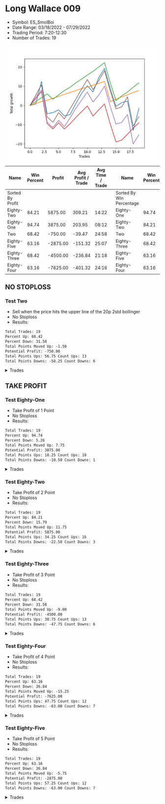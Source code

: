 # Long Wallace 009 
- Symbol: ES_SmolBoi
- Date Range: 03/18/2022 - 07/29/2022
- Trading Period: 7:20-12:30
- Number of Trades: 19

![Plot](LongWallace009ES_SmolBoi.png)

| Name | Win Percent | Profit | Avg Profit / Trade | Avg Time / Trade |      | Name | Win Percent | Profit | Avg Profit / Trade | Avg Time / Trade |
| ---- | ----------- | ------ | ------------------ | ---------------- | ---- | ---- | ----------- | ------ | ------------------ | ---------------- |
| Sorted By <br> Profit | | | | | | Sorted By <br> Win Percentage ||||
| Eighty-Two | 84.21 | 5875.00 | 309.21 | 14:22 |     | Eighty-One | 94.74 | 3875.00 | 203.95 | 08:12 |
| Eighty-One | 94.74 | 3875.00 | 203.95 | 08:12 |     | Eighty-Two | 84.21 | 5875.00 | 309.21 | 14:22 |
| Two | 68.42 | -750.00 | -39.47 | 24:58 |     | Two | 68.42 | -750.00 | -39.47 | 24:58 |
| Eighty-Five | 63.16 | -2875.00 | -151.32 | 25:07 |     | Eighty-Three | 68.42 | -4500.00 | -236.84 | 21:18 |
| Eighty-Three | 68.42 | -4500.00 | -236.84 | 21:18 |     | Eighty-Five | 63.16 | -2875.00 | -151.32 | 25:07 |
| Eighty-Four | 63.16 | -7625.00 | -401.32 | 24:16 |     | Eighty-Four | 63.16 | -7625.00 | -401.32 | 24:16 |

## NO STOPLOSS

### Test Two
* Sell when the price hits the upper line of the 20p 2std bollinger
* No Stoploss
* Results:
```
Total Trades: 19
Percent Up: 68.42
Percent Down: 31.58
Total Points Moved Up: -1.50
Potential Profit: -750.00
Total Points Ups: 56.75 Count Ups: 13
Total Points Downs: -58.25 Count Downs: 6
```

<details><summary>Trades</summary>

<code>In: 2022-03-23 09:47:00		Out: 2022-03-23 10:16:55		Total Position Time: 29:55		Total Move Up: 0.75		Total to Date: 0.75</code> <br />
<code>In: 2022-03-25 08:29:00		Out: 2022-03-25 08:41:45		Total Position Time: 12:45		Total Move Up: 11.75		Total to Date: 12.50</code> <br />
<code>In: 2022-03-28 08:27:00		Out: 2022-03-28 08:56:55		Total Position Time: 29:55		Total Move Up: -16.75		Total to Date: -4.25</code> <br />
<code>In: 2022-03-31 09:23:00		Out: 2022-03-31 09:44:20		Total Position Time: 21:20		Total Move Up: 0.50		Total to Date: -3.75</code> <br />
<code>In: 2022-04-04 10:03:00		Out: 2022-04-04 10:18:10		Total Position Time: 15:10		Total Move Up: 1.50		Total to Date: -2.25</code> <br />
<code>In: 2022-04-08 10:36:00		Out: 2022-04-08 11:05:55		Total Position Time: 29:55		Total Move Up: -3.25		Total to Date: -5.50</code> <br />
<code>In: 2022-04-20 09:14:00		Out: 2022-04-20 09:31:05		Total Position Time: 17:05		Total Move Up: 0.75		Total to Date: -4.75</code> <br />
<code>In: 2022-04-27 11:40:00		Out: 2022-04-27 11:42:40		Total Position Time: 02:40		Total Move Up: 5.75		Total to Date: 1.00</code> <br />
<code>In: 2022-05-26 08:50:00		Out: 2022-05-26 08:56:50		Total Position Time: 06:50		Total Move Up: 5.25		Total to Date: 6.25</code> <br />
<code>In: 2022-05-26 11:38:00		Out: 2022-05-26 11:54:10		Total Position Time: 16:10		Total Move Up: 4.00		Total to Date: 10.25</code> <br />
<code>In: 2022-05-26 12:06:00		Out: 2022-05-26 12:34:25		Total Position Time: 28:25		Total Move Up: -3.25		Total to Date: 7.00</code> <br />
<code>In: 2022-05-27 08:04:00		Out: 2022-05-27 08:12:15		Total Position Time: 08:15		Total Move Up: 7.50		Total to Date: 14.50</code> <br />
<code>In: 2022-05-27 09:52:00		Out: 2022-05-27 09:55:40		Total Position Time: 03:40		Total Move Up: 4.75		Total to Date: 19.25</code> <br />
<code>In: 2022-06-15 07:35:00		Out: 2022-06-15 08:04:55		Total Position Time: 29:55		Total Move Up: -10.50		Total to Date: 8.75</code> <br />
<code>In: 2022-06-21 08:42:00		Out: 2022-06-21 09:11:55		Total Position Time: 29:55		Total Move Up: -9.25		Total to Date: -0.50</code> <br />
<code>In: 2022-06-27 10:45:00		Out: 2022-06-27 11:13:35		Total Position Time: 28:35		Total Move Up: 2.00		Total to Date: 1.50</code> <br />
<code>In: 2022-07-07 10:16:00		Out: 2022-07-07 10:34:10		Total Position Time: 18:10		Total Move Up: 0.75		Total to Date: 2.25</code> <br />
<code>In: 2022-07-08 09:11:00		Out: 2022-07-08 09:40:55		Total Position Time: 29:55		Total Move Up: -15.25		Total to Date: -13.00</code> <br />
<code>In: 2022-07-29 08:01:00		Out: 2022-07-29 09:57:00		Total Position Time: 116:00		Total Move Up: 11.50		Total to Date: -1.50</code> <br />


</details>

## TAKE PROFIT

### Test Eighty-One
* Take Profit of 1 Point
* No Stoploss
* Results:
```
Total Trades: 19
Percent Up: 94.74
Percent Down: 5.26
Total Points Moved Up: 7.75
Potential Profit: 3875.00
Total Points Ups: 18.25 Count Ups: 18
Total Points Downs: -10.50 Count Downs: 1
```

<details><summary>Trades</summary>

<code>In: 2022-03-23 09:47:00		Out: 2022-03-23 09:47:35		Total Position Time: 00:35		Total Move Up: 1.00		Total to Date: 1.00</code> <br />
<code>In: 2022-03-25 08:29:00		Out: 2022-03-25 08:29:10		Total Position Time: 00:10		Total Move Up: 1.00		Total to Date: 2.00</code> <br />
<code>In: 2022-03-28 08:27:00		Out: 2022-03-28 08:27:45		Total Position Time: 00:45		Total Move Up: 0.75		Total to Date: 2.75</code> <br />
<code>In: 2022-03-31 09:23:00		Out: 2022-03-31 09:44:50		Total Position Time: 21:50		Total Move Up: 1.00		Total to Date: 3.75</code> <br />
<code>In: 2022-04-04 10:03:00		Out: 2022-04-04 10:09:40		Total Position Time: 06:40		Total Move Up: 1.00		Total to Date: 4.75</code> <br />
<code>In: 2022-04-08 10:36:00		Out: 2022-04-08 10:36:15		Total Position Time: 00:15		Total Move Up: 1.00		Total to Date: 5.75</code> <br />
<code>In: 2022-04-20 09:14:00		Out: 2022-04-20 09:18:50		Total Position Time: 04:50		Total Move Up: 1.00		Total to Date: 6.75</code> <br />
<code>In: 2022-04-27 11:40:00		Out: 2022-04-27 11:40:10		Total Position Time: 00:10		Total Move Up: 1.00		Total to Date: 7.75</code> <br />
<code>In: 2022-05-26 08:50:00		Out: 2022-05-26 08:54:10		Total Position Time: 04:10		Total Move Up: 1.00		Total to Date: 8.75</code> <br />
<code>In: 2022-05-26 11:38:00		Out: 2022-05-26 11:42:10		Total Position Time: 04:10		Total Move Up: 0.75		Total to Date: 9.50</code> <br />
<code>In: 2022-05-26 12:06:00		Out: 2022-05-26 12:07:50		Total Position Time: 01:50		Total Move Up: 1.00		Total to Date: 10.50</code> <br />
<code>In: 2022-05-27 08:04:00		Out: 2022-05-27 08:04:20		Total Position Time: 00:20		Total Move Up: 1.00		Total to Date: 11.50</code> <br />
<code>In: 2022-05-27 09:52:00		Out: 2022-05-27 09:52:50		Total Position Time: 00:50		Total Move Up: 1.00		Total to Date: 12.50</code> <br />
<code>In: 2022-06-15 07:35:00		Out: 2022-06-15 08:04:55		Total Position Time: 29:55		Total Move Up: -10.50		Total to Date: 2.00</code> <br />
<code>In: 2022-06-21 08:42:00		Out: 2022-06-21 08:42:10		Total Position Time: 00:10		Total Move Up: 1.25		Total to Date: 3.25</code> <br />
<code>In: 2022-06-27 10:45:00		Out: 2022-06-27 10:51:15		Total Position Time: 06:15		Total Move Up: 1.25		Total to Date: 4.50</code> <br />
<code>In: 2022-07-07 10:16:00		Out: 2022-07-07 10:34:55		Total Position Time: 18:55		Total Move Up: 1.00		Total to Date: 5.50</code> <br />
<code>In: 2022-07-08 09:11:00		Out: 2022-07-08 09:11:10		Total Position Time: 00:10		Total Move Up: 1.25		Total to Date: 6.75</code> <br />
<code>In: 2022-07-29 08:01:00		Out: 2022-07-29 08:55:00		Total Position Time: 54:00		Total Move Up: 1.00		Total to Date: 7.75</code> <br />


</details>

### Test Eighty-Two
* Take Profit of 2 Point
* No Stoploss
* Results:
```
Total Trades: 19
Percent Up: 84.21
Percent Down: 15.79
Total Points Moved Up: 11.75
Potential Profit: 5875.00
Total Points Ups: 34.25 Count Ups: 16
Total Points Downs: -22.50 Count Downs: 3
```

<details><summary>Trades</summary>

<code>In: 2022-03-23 09:47:00		Out: 2022-03-23 09:48:20		Total Position Time: 01:20		Total Move Up: 2.00		Total to Date: 2.00</code> <br />
<code>In: 2022-03-25 08:29:00		Out: 2022-03-25 08:29:20		Total Position Time: 00:20		Total Move Up: 2.00		Total to Date: 4.00</code> <br />
<code>In: 2022-03-28 08:27:00		Out: 2022-03-28 08:28:10		Total Position Time: 01:10		Total Move Up: 2.00		Total to Date: 6.00</code> <br />
<code>In: 2022-03-31 09:23:00		Out: 2022-03-31 09:52:55		Total Position Time: 29:55		Total Move Up: -2.75		Total to Date: 3.25</code> <br />
<code>In: 2022-04-04 10:03:00		Out: 2022-04-04 10:18:35		Total Position Time: 15:35		Total Move Up: 2.25		Total to Date: 5.50</code> <br />
<code>In: 2022-04-08 10:36:00		Out: 2022-04-08 10:36:30		Total Position Time: 00:30		Total Move Up: 2.25		Total to Date: 7.75</code> <br />
<code>In: 2022-04-20 09:14:00		Out: 2022-04-20 09:31:35		Total Position Time: 17:35		Total Move Up: 1.75		Total to Date: 9.50</code> <br />
<code>In: 2022-04-27 11:40:00		Out: 2022-04-27 11:40:15		Total Position Time: 00:15		Total Move Up: 2.25		Total to Date: 11.75</code> <br />
<code>In: 2022-05-26 08:50:00		Out: 2022-05-26 08:55:10		Total Position Time: 05:10		Total Move Up: 2.00		Total to Date: 13.75</code> <br />
<code>In: 2022-05-26 11:38:00		Out: 2022-05-26 11:42:40		Total Position Time: 04:40		Total Move Up: 2.00		Total to Date: 15.75</code> <br />
<code>In: 2022-05-26 12:06:00		Out: 2022-05-26 12:07:55		Total Position Time: 01:55		Total Move Up: 2.00		Total to Date: 17.75</code> <br />
<code>In: 2022-05-27 08:04:00		Out: 2022-05-27 08:06:50		Total Position Time: 02:50		Total Move Up: 2.25		Total to Date: 20.00</code> <br />
<code>In: 2022-05-27 09:52:00		Out: 2022-05-27 09:53:50		Total Position Time: 01:50		Total Move Up: 2.25		Total to Date: 22.25</code> <br />
<code>In: 2022-06-15 07:35:00		Out: 2022-06-15 08:04:55		Total Position Time: 29:55		Total Move Up: -10.50		Total to Date: 11.75</code> <br />
<code>In: 2022-06-21 08:42:00		Out: 2022-06-21 09:11:55		Total Position Time: 29:55		Total Move Up: -9.25		Total to Date: 2.50</code> <br />
<code>In: 2022-06-27 10:45:00		Out: 2022-06-27 10:54:20		Total Position Time: 09:20		Total Move Up: 2.50		Total to Date: 5.00</code> <br />
<code>In: 2022-07-07 10:16:00		Out: 2022-07-07 10:36:45		Total Position Time: 20:45		Total Move Up: 2.00		Total to Date: 7.00</code> <br />
<code>In: 2022-07-08 09:11:00		Out: 2022-07-08 09:20:15		Total Position Time: 09:15		Total Move Up: 2.50		Total to Date: 9.50</code> <br />
<code>In: 2022-07-29 08:01:00		Out: 2022-07-29 09:32:00		Total Position Time: 91:00		Total Move Up: 2.25		Total to Date: 11.75</code> <br />


</details>

### Test Eighty-Three
* Take Profit of 3 Point
* No Stoploss
* Results:
```
Total Trades: 19
Percent Up: 68.42
Percent Down: 31.58
Total Points Moved Up: -9.00
Potential Profit: -4500.00
Total Points Ups: 38.75 Count Ups: 13
Total Points Downs: -47.75 Count Downs: 6
```

<details><summary>Trades</summary>

<code>In: 2022-03-23 09:47:00		Out: 2022-03-23 09:52:30		Total Position Time: 05:30		Total Move Up: 3.50		Total to Date: 3.50</code> <br />
<code>In: 2022-03-25 08:29:00		Out: 2022-03-25 08:29:55		Total Position Time: 00:55		Total Move Up: 3.75		Total to Date: 7.25</code> <br />
<code>In: 2022-03-28 08:27:00		Out: 2022-03-28 08:56:55		Total Position Time: 29:55		Total Move Up: -16.75		Total to Date: -9.50</code> <br />
<code>In: 2022-03-31 09:23:00		Out: 2022-03-31 09:52:55		Total Position Time: 29:55		Total Move Up: -2.75		Total to Date: -12.25</code> <br />
<code>In: 2022-04-04 10:03:00		Out: 2022-04-04 10:19:25		Total Position Time: 16:25		Total Move Up: 3.25		Total to Date: -9.00</code> <br />
<code>In: 2022-04-08 10:36:00		Out: 2022-04-08 11:05:55		Total Position Time: 29:55		Total Move Up: -3.25		Total to Date: -12.25</code> <br />
<code>In: 2022-04-20 09:14:00		Out: 2022-04-20 09:32:30		Total Position Time: 18:30		Total Move Up: 2.75		Total to Date: -9.50</code> <br />
<code>In: 2022-04-27 11:40:00		Out: 2022-04-27 11:42:30		Total Position Time: 02:30		Total Move Up: 3.25		Total to Date: -6.25</code> <br />
<code>In: 2022-05-26 08:50:00		Out: 2022-05-26 08:55:25		Total Position Time: 05:25		Total Move Up: 3.00		Total to Date: -3.25</code> <br />
<code>In: 2022-05-26 11:38:00		Out: 2022-05-26 11:45:25		Total Position Time: 07:25		Total Move Up: 3.00		Total to Date: -0.25</code> <br />
<code>In: 2022-05-26 12:06:00		Out: 2022-05-26 12:35:55		Total Position Time: 29:55		Total Move Up: -5.25		Total to Date: -5.50</code> <br />
<code>In: 2022-05-27 08:04:00		Out: 2022-05-27 08:07:10		Total Position Time: 03:10		Total Move Up: 3.25		Total to Date: -2.25</code> <br />
<code>In: 2022-05-27 09:52:00		Out: 2022-05-27 09:54:25		Total Position Time: 02:25		Total Move Up: 3.00		Total to Date: 0.75</code> <br />
<code>In: 2022-06-15 07:35:00		Out: 2022-06-15 08:04:55		Total Position Time: 29:55		Total Move Up: -10.50		Total to Date: -9.75</code> <br />
<code>In: 2022-06-21 08:42:00		Out: 2022-06-21 09:11:55		Total Position Time: 29:55		Total Move Up: -9.25		Total to Date: -19.00</code> <br />
<code>In: 2022-06-27 10:45:00		Out: 2022-06-27 11:14:55		Total Position Time: 29:55		Total Move Up: 1.00		Total to Date: -18.00</code> <br />
<code>In: 2022-07-07 10:16:00		Out: 2022-07-07 10:40:45		Total Position Time: 24:45		Total Move Up: 3.00		Total to Date: -15.00</code> <br />
<code>In: 2022-07-08 09:11:00		Out: 2022-07-08 09:20:30		Total Position Time: 09:30		Total Move Up: 3.25		Total to Date: -11.75</code> <br />
<code>In: 2022-07-29 08:01:00		Out: 2022-07-29 09:40:00		Total Position Time: 99:00		Total Move Up: 2.75		Total to Date: -9.00</code> <br />


</details>

### Test Eighty-Four
* Take Profit of 4 Point
* No Stoploss
* Results:
```
Total Trades: 19
Percent Up: 63.16
Percent Down: 36.84
Total Points Moved Up: -15.25
Potential Profit: -7625.00
Total Points Ups: 47.75 Count Ups: 12
Total Points Downs: -63.00 Count Downs: 7
```

<details><summary>Trades</summary>

<code>In: 2022-03-23 09:47:00		Out: 2022-03-23 09:52:50		Total Position Time: 05:50		Total Move Up: 4.25		Total to Date: 4.25</code> <br />
<code>In: 2022-03-25 08:29:00		Out: 2022-03-25 08:29:55		Total Position Time: 00:55		Total Move Up: 3.75		Total to Date: 8.00</code> <br />
<code>In: 2022-03-28 08:27:00		Out: 2022-03-28 08:56:55		Total Position Time: 29:55		Total Move Up: -16.75		Total to Date: -8.75</code> <br />
<code>In: 2022-03-31 09:23:00		Out: 2022-03-31 09:52:55		Total Position Time: 29:55		Total Move Up: -2.75		Total to Date: -11.50</code> <br />
<code>In: 2022-04-04 10:03:00		Out: 2022-04-04 10:28:25		Total Position Time: 25:25		Total Move Up: 3.75		Total to Date: -7.75</code> <br />
<code>In: 2022-04-08 10:36:00		Out: 2022-04-08 11:05:55		Total Position Time: 29:55		Total Move Up: -3.25		Total to Date: -11.00</code> <br />
<code>In: 2022-04-20 09:14:00		Out: 2022-04-20 09:32:40		Total Position Time: 18:40		Total Move Up: 4.50		Total to Date: -6.50</code> <br />
<code>In: 2022-04-27 11:40:00		Out: 2022-04-27 11:42:35		Total Position Time: 02:35		Total Move Up: 5.00		Total to Date: -1.50</code> <br />
<code>In: 2022-05-26 08:50:00		Out: 2022-05-26 08:55:35		Total Position Time: 05:35		Total Move Up: 4.25		Total to Date: 2.75</code> <br />
<code>In: 2022-05-26 11:38:00		Out: 2022-05-26 11:57:50		Total Position Time: 19:50		Total Move Up: 4.25		Total to Date: 7.00</code> <br />
<code>In: 2022-05-26 12:06:00		Out: 2022-05-26 12:35:55		Total Position Time: 29:55		Total Move Up: -5.25		Total to Date: 1.75</code> <br />
<code>In: 2022-05-27 08:04:00		Out: 2022-05-27 08:10:00		Total Position Time: 06:00		Total Move Up: 3.75		Total to Date: 5.50</code> <br />
<code>In: 2022-05-27 09:52:00		Out: 2022-05-27 09:55:30		Total Position Time: 03:30		Total Move Up: 4.50		Total to Date: 10.00</code> <br />
<code>In: 2022-06-15 07:35:00		Out: 2022-06-15 08:04:55		Total Position Time: 29:55		Total Move Up: -10.50		Total to Date: -0.50</code> <br />
<code>In: 2022-06-21 08:42:00		Out: 2022-06-21 09:11:55		Total Position Time: 29:55		Total Move Up: -9.25		Total to Date: -9.75</code> <br />
<code>In: 2022-06-27 10:45:00		Out: 2022-06-27 11:14:55		Total Position Time: 29:55		Total Move Up: 1.00		Total to Date: -8.75</code> <br />
<code>In: 2022-07-07 10:16:00		Out: 2022-07-07 10:44:40		Total Position Time: 28:40		Total Move Up: 4.00		Total to Date: -4.75</code> <br />
<code>In: 2022-07-08 09:11:00		Out: 2022-07-08 09:40:55		Total Position Time: 29:55		Total Move Up: -15.25		Total to Date: -20.00</code> <br />
<code>In: 2022-07-29 08:01:00		Out: 2022-07-29 09:46:00		Total Position Time: 105:00		Total Move Up: 4.75		Total to Date: -15.25</code> <br />


</details>

### Test Eighty-Five
* Take Profit of 5 Point
* No Stoploss
* Results:
```
Total Trades: 19
Percent Up: 63.16
Percent Down: 36.84
Total Points Moved Up: -5.75
Potential Profit: -2875.00
Total Points Ups: 57.25 Count Ups: 12
Total Points Downs: -63.00 Count Downs: 7
```

<details><summary>Trades</summary>

<code>In: 2022-03-23 09:47:00		Out: 2022-03-23 09:59:10		Total Position Time: 12:10		Total Move Up: 5.25		Total to Date: 5.25</code> <br />
<code>In: 2022-03-25 08:29:00		Out: 2022-03-25 08:30:20		Total Position Time: 01:20		Total Move Up: 5.50		Total to Date: 10.75</code> <br />
<code>In: 2022-03-28 08:27:00		Out: 2022-03-28 08:56:55		Total Position Time: 29:55		Total Move Up: -16.75		Total to Date: -6.00</code> <br />
<code>In: 2022-03-31 09:23:00		Out: 2022-03-31 09:52:55		Total Position Time: 29:55		Total Move Up: -2.75		Total to Date: -8.75</code> <br />
<code>In: 2022-04-04 10:03:00		Out: 2022-04-04 10:32:10		Total Position Time: 29:10		Total Move Up: 5.00		Total to Date: -3.75</code> <br />
<code>In: 2022-04-08 10:36:00		Out: 2022-04-08 11:05:55		Total Position Time: 29:55		Total Move Up: -3.25		Total to Date: -7.00</code> <br />
<code>In: 2022-04-20 09:14:00		Out: 2022-04-20 09:32:55		Total Position Time: 18:55		Total Move Up: 5.25		Total to Date: -1.75</code> <br />
<code>In: 2022-04-27 11:40:00		Out: 2022-04-27 11:42:35		Total Position Time: 02:35		Total Move Up: 5.00		Total to Date: 3.25</code> <br />
<code>In: 2022-05-26 08:50:00		Out: 2022-05-26 08:56:50		Total Position Time: 06:50		Total Move Up: 5.25		Total to Date: 8.50</code> <br />
<code>In: 2022-05-26 11:38:00		Out: 2022-05-26 11:58:05		Total Position Time: 20:05		Total Move Up: 5.00		Total to Date: 13.50</code> <br />
<code>In: 2022-05-26 12:06:00		Out: 2022-05-26 12:35:55		Total Position Time: 29:55		Total Move Up: -5.25		Total to Date: 8.25</code> <br />
<code>In: 2022-05-27 08:04:00		Out: 2022-05-27 08:11:00		Total Position Time: 07:00		Total Move Up: 4.75		Total to Date: 13.00</code> <br />
<code>In: 2022-05-27 09:52:00		Out: 2022-05-27 09:55:45		Total Position Time: 03:45		Total Move Up: 5.00		Total to Date: 18.00</code> <br />
<code>In: 2022-06-15 07:35:00		Out: 2022-06-15 08:04:55		Total Position Time: 29:55		Total Move Up: -10.50		Total to Date: 7.50</code> <br />
<code>In: 2022-06-21 08:42:00		Out: 2022-06-21 09:11:55		Total Position Time: 29:55		Total Move Up: -9.25		Total to Date: -1.75</code> <br />
<code>In: 2022-06-27 10:45:00		Out: 2022-06-27 11:14:55		Total Position Time: 29:55		Total Move Up: 1.00		Total to Date: -0.75</code> <br />
<code>In: 2022-07-07 10:16:00		Out: 2022-07-07 10:45:20		Total Position Time: 29:20		Total Move Up: 5.25		Total to Date: 4.50</code> <br />
<code>In: 2022-07-08 09:11:00		Out: 2022-07-08 09:40:55		Total Position Time: 29:55		Total Move Up: -15.25		Total to Date: -10.75</code> <br />
<code>In: 2022-07-29 08:01:00		Out: 2022-07-29 09:48:00		Total Position Time: 107:00		Total Move Up: 5.00		Total to Date: -5.75</code> <br />


</details>